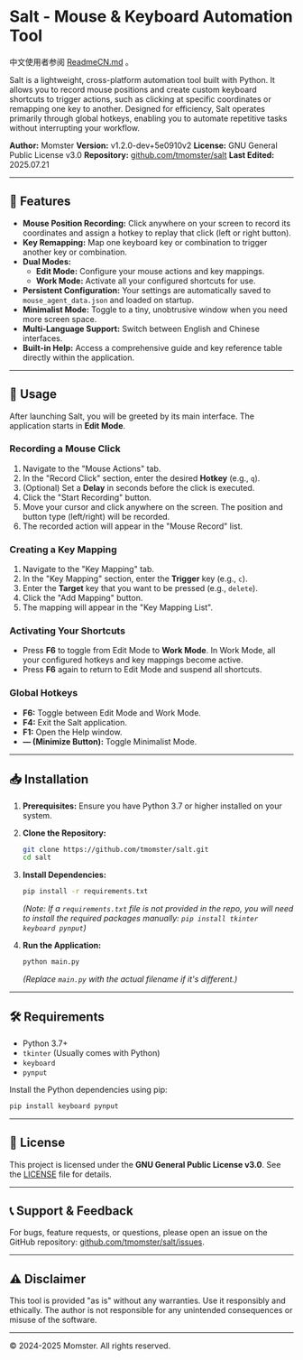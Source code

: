 # Salt - Mouse & Keyboard Automation Tool

中文使用者参阅 [ReadmeCN.md](ReadmeCN.md) 。

Salt is a lightweight, cross-platform automation tool built with Python. It allows you to record mouse positions and create custom keyboard shortcuts to trigger actions, such as clicking at specific coordinates or remapping one key to another. Designed for efficiency, Salt operates primarily through global hotkeys, enabling you to automate repetitive tasks without interrupting your workflow.

**Author:** Momster
**Version:** v1.2.0-dev+5e0910v2
**License:** GNU General Public License v3.0
**Repository:** [github.com/tmomster/salt](https://github.com/tmomster/salt)
**Last Edited:** 2025.07.21

---

## 🚀 Features

* **Mouse Position Recording:** Click anywhere on your screen to record its coordinates and assign a hotkey to replay that click (left or right button).
* **Key Remapping:** Map one keyboard key or combination to trigger another key or combination.
* **Dual Modes:**
  * **Edit Mode:** Configure your mouse actions and key mappings.
  * **Work Mode:** Activate all your configured shortcuts for use.
* **Persistent Configuration:** Your settings are automatically saved to `mouse_agent_data.json` and loaded on startup.
* **Minimalist Mode:** Toggle to a tiny, unobtrusive window when you need more screen space.
* **Multi-Language Support:** Switch between English and Chinese interfaces.
* **Built-in Help:** Access a comprehensive guide and key reference table directly within the application.

---

## 🎯 Usage

After launching Salt, you will be greeted by its main interface. The application starts in **Edit Mode**.

### Recording a Mouse Click

1. Navigate to the "Mouse Actions" tab.
2. In the "Record Click" section, enter the desired **Hotkey** (e.g., `q`).
3. (Optional) Set a **Delay** in seconds before the click is executed.
4. Click the "Start Recording" button.
5. Move your cursor and click anywhere on the screen. The position and button type (left/right) will be recorded.
6. The recorded action will appear in the "Mouse Record" list.

### Creating a Key Mapping

1. Navigate to the "Key Mapping" tab.
2. In the "Key Mapping" section, enter the **Trigger** key (e.g., `c`).
3. Enter the **Target** key that you want to be pressed (e.g., `delete`).
4. Click the "Add Mapping" button.
5. The mapping will appear in the "Key Mapping List".

### Activating Your Shortcuts

* Press **F6** to toggle from Edit Mode to **Work Mode**. In Work Mode, all your configured hotkeys and key mappings become active.
* Press **F6** again to return to Edit Mode and suspend all shortcuts.

### Global Hotkeys

* **F6:** Toggle between Edit Mode and Work Mode.
* **F4:** Exit the Salt application.
* **F1:** Open the Help window.
* **— (Minimize Button):** Toggle Minimalist Mode.

---

## 📥 Installation

1. **Prerequisites:** Ensure you have Python 3.7 or higher installed on your system.

2. **Clone the Repository:**
   
   ```bash
   git clone https://github.com/tmomster/salt.git
   cd salt
   ```

3. **Install Dependencies:**
   
   ```bash
   pip install -r requirements.txt
   ```
   
   *(Note: If a `requirements.txt` file is not provided in the repo, you will need to install the required packages manually: `pip install tkinter keyboard pynput`)*

4. **Run the Application:**
   
   ```bash
   python main.py
   ```
   
   *(Replace `main.py` with the actual filename if it's different.)*

---

## 🛠️ Requirements

* Python 3.7+
* `tkinter` (Usually comes with Python)
* `keyboard`
* `pynput`

Install the Python dependencies using pip:

```bash
pip install keyboard pynput
```

---

## 📜 License

This project is licensed under the **GNU General Public License v3.0**. See the [LICENSE](LICENSE) file for details.

---

## 📞 Support & Feedback

For bugs, feature requests, or questions, please open an issue on the GitHub repository: [github.com/tmomster/salt/issues](https://github.com/tmomster/salt/issues).

---

## ⚠️ Disclaimer

This tool is provided "as is" without any warranties. Use it responsibly and ethically. The author is not responsible for any unintended consequences or misuse of the software.

---

© 2024-2025 Momster. All rights reserved.

